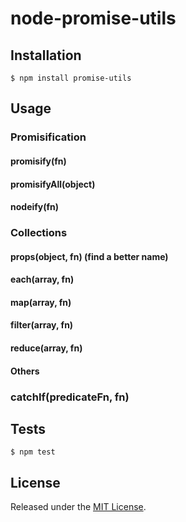 # node-promise-utils

## Installation

`$ npm install promise-utils`


## Usage

### Promisification
#### promisify(fn)
#### promisifyAll(object)
#### nodeify(fn)

### Collections
#### props(object, fn) (find a better name)
#### each(array, fn)
#### map(array, fn)
#### filter(array, fn)
#### reduce(array, fn)

#### Others
### catchIf(predicateFn, fn)

## Tests

`$ npm test`


## License

Released under the [MIT License](http://www.opensource.org/licenses/mit-license.php).
